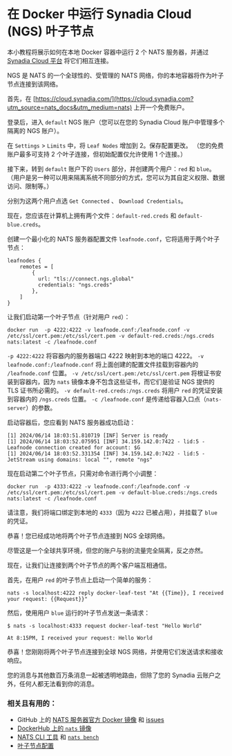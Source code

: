 # 在 Docker 中运行 Synadia Cloud (NGS) 叶子节点

本小教程将展示如何在本地 Docker 容器中运行 2 个 NATS 服务器，并通过 [Synadia Cloud 平台](https://cloud.synadia.com?utm_source=nats_docs&utm_medium=nats) 将它们相互连接。

NGS 是 NATS 的一个全球性的、受管理的 NATS 网络，你的本地容器将作为叶子节点连接到该网络。

首先，在 [https://cloud.synadia.com/](https://cloud.synadia.com?utm_source=nats_docs&utm_medium=nats) 上开一个免费账户。

登录后，进入 `default` NGS 账户（您可以在您的 Synadia Cloud 账户中管理多个隔离的 NGS 账户）。

在 `Settings` > `Limits` 中，将 `Leaf Nodes` 增加到 2。保存配置更改。
（您的免费账户最多可支持 2 个叶子连接，但初始配置仅允许使用 1 个连接。）

接下来，转到 `default` 账户下的 `Users` 部分，并创建两个用户：`red` 和 `blue`。
（用户是另一种可以用来隔离系统不同部分的方式，您可以为其自定义权限、数据访问、限制等。）

分别为这两个用户点选 `Get Connected` 、 `Download Credentials`。

现在，您应该在计算机上拥有两个文件：`default-red.creds` 和 `default-blue.creds`。

创建一个最小化的 NATS 服务器配置文件 `leafnode.conf`，它将适用于两个叶子节点：

```
leafnodes {
    remotes = [
        {
          url: "tls://connect.ngs.global"
          credentials: "ngs.creds"
        },
    ]
}
```

让我们启动第一个叶子节点（针对用户 `red`）：

```shell
docker run  -p 4222:4222 -v leafnode.conf:/leafnode.conf -v /etc/ssl/cert.pem:/etc/ssl/cert.pem -v default-red.creds:/ngs.creds  nats:latest -c /leafnode.conf
```

`-p 4222:4222` 将容器内的服务器端口 4222 映射到本地的端口 4222。
`-v leafnode.conf:/leafnode.conf` 将上面创建的配置文件挂载到容器内的 `/leafnode.conf` 位置。
`-v /etc/ssl/cert.pem:/etc/ssl/cert.pem` 将根证书安装到容器内，因为 `nats` 镜像本身不包含这些证书，而它们是验证 NGS 提供的 TLS 证书所必需的。
`-v default-red.creds:/ngs.creds` 将用户 `red` 的凭证安装到容器内的 `/ngs.creds` 位置。
`-c /leafnode.conf` 是传递给容器入口点（`nats-server`）的参数。

启动容器后，您应看到 NATS 服务器成功启动：
```
[1] 2024/06/14 18:03:51.810719 [INF] Server is ready
[1] 2024/06/14 18:03:52.075951 [INF] 34.159.142.0:7422 - lid:5 - Leafnode connection created for account: $G
[1] 2024/06/14 18:03:52.331354 [INF] 34.159.142.0:7422 - lid:5 - JetStream using domains: local "", remote "ngs"
```

现在启动第二个叶子节点，只需对命令进行两个小调整：

```shell
docker run  -p 4333:4222 -v leafnode.conf:/leafnode.conf -v /etc/ssl/cert.pem:/etc/ssl/cert.pem -v default-blue.creds:/ngs.creds  nats:latest -c /leafnode.conf
```

请注意，我们将端口绑定到本地的 `4333`（因为 `4222` 已被占用），并挂载了 `blue` 的凭证。

恭喜！您已经成功地将两个叶子节点连接到 NGS 全球网络。

尽管这是一个全球共享环境，但您的账户与别的流量完全隔离，反之亦然。

现在，让我们让连接到两个叶子节点的两个客户端互相通信。

首先，在用户 `red` 的叶子节点上启动一个简单的服务：

```shell
nats -s localhost:4222 reply docker-leaf-test "At {{Time}}, I received your request: {{Request}}"
```

然后，使用用户 `blue` 运行的叶子节点发送一条请求：

```shell
$ nats -s localhost:4333 request docker-leaf-test "Hello World"

At 8:15PM, I received your request: Hello World
```

恭喜！您刚刚将两个叶子节点连接到全球 NGS 网络，并使用它们发送请求和接收响应。

您的消息与其他数百万条消息一起被透明地路由，但除了您的 Synadia 云账户之外，任何人都无法看到你的消息。


### 相关且有用的：
 *  GitHub 上的 [NATS 服务器官方 Docker 镜像](https://github.com/nats-io/nats-docker) 和 [issues](https://github.com/nats-io/nats-docker/issues)
 * [DockerHub 上的 `nats` 镜像](https://hub.docker.com/_/nats)
 * [NATS CLI 工具](/using-nats/nats-tools/nats_cli/) 和 [`nats bench`](/using-nats/nats-tools/nats_cli/natsbench)
 * [叶子节点配置](/running-a-nats-service/configuration/leafnodes)